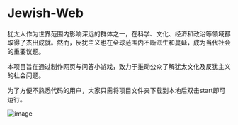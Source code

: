 # Jewish-Web
犹太人作为世界范围内影响深远的群体之一，在科学、文化、经济和政治等领域都取得了杰出成就。然而，反犹主义也在全球范围内不断滋生和蔓延，成为当代社会的重要议题。

本项目旨在通过制作网页与问答小游戏，致力于推动公众了解犹太文化及反犹主义的社会问题。

为了方便不熟悉代码的用户，大家只需将项目文件夹下载到本地后双击start即可运行。

![image](https://github.com/user-attachments/assets/a8e5944a-82f9-409a-abce-47f4947cff38)

